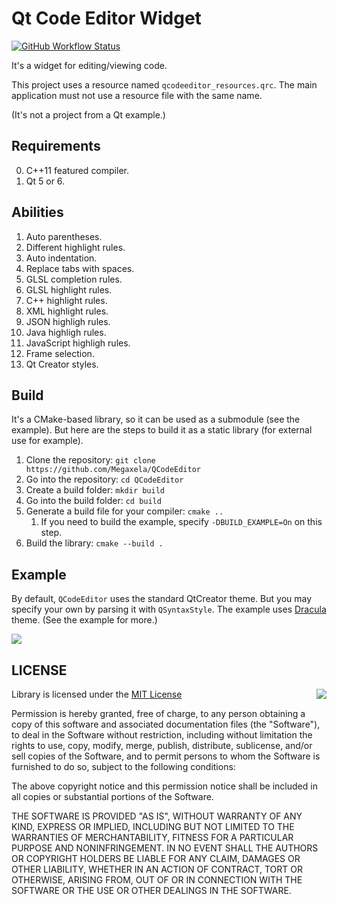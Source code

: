 # Qt Code Editor Widget

[![GitHub Workflow Status](https://github.com/cpeditor/QCodeEditor/workflows/CI:%20Build%20Test/badge.svg?event=push)](https://github.com/cpeditor/QCodeEditor/actions?query=event%3Apush)

It's a widget for editing/viewing code.

This project uses a resource named `qcodeeditor_resources.qrc`. The main application
must not use a resource file with the same name.

(It's not a project from a Qt example.)

## Requirements
0. C++11 featured compiler.
0. Qt 5 or 6.

## Abilities
1. Auto parentheses.
1. Different highlight rules.
1. Auto indentation.
1. Replace tabs with spaces.
1. GLSL completion rules.
1. GLSL highlight rules.
1. C++ highlight rules.
1. XML highlight rules.
1. JSON highligh rules.
1. Java highligh rules.
1. JavaScript highligh rules.
1. Frame selection.
1. Qt Creator styles.

## Build
It's a CMake-based library, so it can be used as a submodule (see the example).
But here are the steps to build it as a static library (for external use for example).

1. Clone the repository: `git clone https://github.com/Megaxela/QCodeEditor`
1. Go into the repository: `cd QCodeEditor`
1. Create a build folder: `mkdir build`
1. Go into the build folder: `cd build`
1. Generate a build file for your compiler: `cmake ..`
    1. If you need to build the example, specify `-DBUILD_EXAMPLE=On` on this step.
1. Build the library: `cmake --build .`

## Example

By default, `QCodeEditor` uses the standard QtCreator theme. But you may specify
your own by parsing it with `QSyntaxStyle`. The example uses [Dracula](https://draculatheme.com) theme.
(See the example for more.) 

<img src="https://github.com/Megaxela/QCodeEditor/blob/master/example/image/preview.png">

## LICENSE

<img align="right" src="http://opensource.org/trademarks/opensource/OSI-Approved-License-100x137.png">

Library is licensed under the [MIT License](https://opensource.org/licenses/MIT)

Permission is hereby granted, free of charge, to any person obtaining a copy
of this software and associated documentation files (the "Software"), to deal
in the Software without restriction, including without limitation the rights
to use, copy, modify, merge, publish, distribute, sublicense, and/or sell
copies of the Software, and to permit persons to whom the Software is
furnished to do so, subject to the following conditions:

The above copyright notice and this permission notice shall be included in all
copies or substantial portions of the Software.

THE SOFTWARE IS PROVIDED "AS IS", WITHOUT WARRANTY OF ANY KIND, EXPRESS OR
IMPLIED, INCLUDING BUT NOT LIMITED TO THE WARRANTIES OF MERCHANTABILITY,
FITNESS FOR A PARTICULAR PURPOSE AND NONINFRINGEMENT. IN NO EVENT SHALL THE
AUTHORS OR COPYRIGHT HOLDERS BE LIABLE FOR ANY CLAIM, DAMAGES OR OTHER
LIABILITY, WHETHER IN AN ACTION OF CONTRACT, TORT OR OTHERWISE, ARISING FROM,
OUT OF OR IN CONNECTION WITH THE SOFTWARE OR THE USE OR OTHER DEALINGS IN THE
SOFTWARE.
